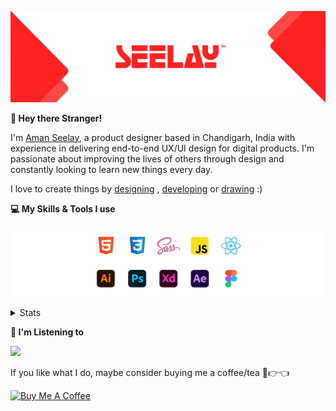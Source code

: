 [![banner](./images/seelay.svg)](https://www.seelay.in)

**👋 Hey there Stranger!**

I'm [Aman Seelay](https://www.seelay.in), a product designer based in Chandigarh, India with experience in delivering end-to-end UX/UI design for digital products. I'm passionate about improving the lives of others through design and constantly looking to learn new things every day.

I love to create things by [designing](https://www.seelay.in/#work) , [developing](https://www.seelay.in/#projects) or [drawing](https://art.seelay.in) :)

**💻 My Skills & Tools I use**

[![banner](./images/skills&tools.svg)](https://www.seelay.in/about)

<details>
  <summary>Stats</summary>

---

<!--START_SECTION:waka-->
![Profile Views](http://img.shields.io/badge/Profile%20Views-3-blue)

**🐱 My GitHub Data** 

> 📦 504.3 kB Used in GitHub's Storage 
 > 
> 🏆 264 Contributions in the Year 2023
 > 
> 💼 Opted to Hire
 > 
> 📜 1 Public Repository 
 > 
> 🔑 42 Private Repository 
 > 
**I'm a Night 🦉** 

```text
🌞 Morning                274 commits         █████░░░░░░░░░░░░░░░░░░░░   18.65 % 
🌆 Daytime                247 commits         ████░░░░░░░░░░░░░░░░░░░░░   16.81 % 
🌃 Evening                450 commits         ████████░░░░░░░░░░░░░░░░░   30.63 % 
🌙 Night                  498 commits         ████████░░░░░░░░░░░░░░░░░   33.90 % 
```
📅 **I'm Most Productive on Sunday** 

```text
Monday                   188 commits         ███░░░░░░░░░░░░░░░░░░░░░░   12.80 % 
Tuesday                  270 commits         █████░░░░░░░░░░░░░░░░░░░░   18.38 % 
Wednesday                126 commits         ██░░░░░░░░░░░░░░░░░░░░░░░   08.58 % 
Thursday                 249 commits         ████░░░░░░░░░░░░░░░░░░░░░   16.95 % 
Friday                   164 commits         ███░░░░░░░░░░░░░░░░░░░░░░   11.16 % 
Saturday                 200 commits         ███░░░░░░░░░░░░░░░░░░░░░░   13.61 % 
Sunday                   272 commits         █████░░░░░░░░░░░░░░░░░░░░   18.52 % 
```


📊 **This Week I Spent My Time On** 

```text
🕑︎ Time Zone: Asia/Kolkata

💬 Programming Languages: 
No Activity Tracked This Week

🔥 Editors: 
No Activity Tracked This Week

💻 Operating System: 
No Activity Tracked This Week
```

**I Mostly Code in JavaScript** 

```text
JavaScript               30 repos            █████████████████░░░░░░░░   68.18 % 
TypeScript               11 repos            ██████░░░░░░░░░░░░░░░░░░░   25.00 % 
Java                     3 repos             ██░░░░░░░░░░░░░░░░░░░░░░░   06.82 % 
```




 Last Updated on 31/05/2023 06:38:35 UTC
<!--END_SECTION:waka-->

---

 </details>

**🎵 I'm Listening to**

<object data="https://now-play.vercel.app/api/generate?uid=7a17a86e-d6b7-43b5-8d9c-1d6dae42a779" >

  <img src="https://now-play.vercel.app/api/generate?uid=7a17a86e-d6b7-43b5-8d9c-1d6dae42a779" />

</object>

If you like what I do, maybe consider buying me a coffee/tea 🥺👉👈

<a href="https://www.buymeacoffee.com/seelay" target="_blank"><img src="https://cdn.buymeacoffee.com/buttons/v2/default-red.png" alt="Buy Me A Coffee" width="150" ></a>
